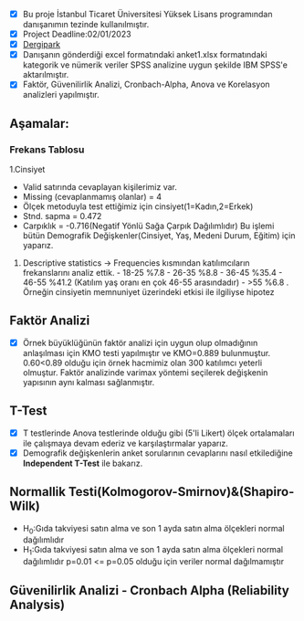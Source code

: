 - [x] Bu proje İstanbul Ticaret Üniversitesi Yüksek Lisans programından danışanımın tezinde kullanılmıştır.
- [X] Project Deadline:02/01/2023
- [X] [Dergipark](https://dergipark.org.tr/tr/pub/tje/issue/77800/1232934)
- [x] Danışanın gönderdiği excel formatındaki anket1.xlsx formatındaki kategorik ve nümerik veriler SPSS analizine uygun şekilde IBM SPSS'e aktarılmıştır.
- [x] Faktör, Güvenilirlik Analizi, Cronbach-Alpha, Anova ve Korelasyon analizleri yapılmıştır.
## Aşamalar:
### Frekans Tablosu 
1.Cinsiyet    
  - Valid satırında cevaplayan kişilerimiz var. 
  - Missing (cevaplanmamış olanlar) = 4
  - Ölçek metoduyla test ettiğimiz için cinsiyet(1=Kadın,2=Erkek)
  - Stnd. sapma = 0.472
  - Carpıklık = -0.716(Negatif Yönlü Sağa Çarpık Dağılımlıdır)
  Bu işlemi bütün Demografik Değişkenler(Cinsiyet, Yaş, Medeni Durum, Eğitim) için yaparız.
1. Descriptive statistics -> Frequencies kısmından katılımcıların frekanslarını analiz ettik.
            - 18-25               %7.8
            - 26-35               %8.8
            - 36-45               %35.4
            - 46-55               %41.2              (Katılım yaş oranı en çok 46-55 arasındadır)
            - >55                 %6.8
. Örneğin cinsiyetin memnuniyet üzerindeki etkisi ile ilgiliyse hipotez
## Faktör Analizi 
- [x] Örnek büyüklüğünün faktör analizi için uygun olup olmadığının anlaşılması için KMO testi yapılmıştır ve KMO=0.889 bulunmuştur. 0.60<0.89 olduğu için örnek hacmimiz olan 300 katılımcı yeterli olmuştur. Faktör analizinde varimax yöntemi seçilerek değişkenin yapısının aynı kalması sağlanmıştır.
## T-Test
- [x] T testlerinde Anova testlerinde olduğu gibi (5'li Likert) ölçek ortalamaları ile çalışmaya devam ederiz ve karşılaştırmalar yaparız.
- [X] Demografik değişkenlerin anket sorularının cevaplarını nasıl etkilediğine **Independent T-Test** ile bakarız.
## Normallik Testi(Kolmogorov-Smirnov)&(Shapiro-Wilk)
- H<sub>0</sub>:Gıda takviyesi satın alma ve son 1 ayda satın alma ölçekleri normal dağılımlıdır
- H<sub>1</sub>:Gıda takviyesi satın alma ve son 1 ayda satın alma ölçekleri normal dağılımlıdır
p=0.01 <= p=0.05 olduğu için veriler normal dağılmamıştır
## Güvenilirlik Analizi - Cronbach Alpha (Reliability Analysis)


